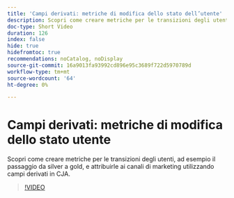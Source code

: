 ```yaml
---
title: 'Campi derivati: metriche di modifica dello stato dell’utente'
description: Scopri come creare metriche per le transizioni degli utenti, ad esempio il passaggio da silver a gold, e attribuirle ai canali di marketing utilizzando campi derivati in CJA.
doc-type: Short Video
duration: 126
index: false
hide: true
hidefromtoc: true
recommendations: noCatalog, noDisplay
source-git-commit: 16a9013fa93992cd896e95c3689f722d5970789d
workflow-type: tm+mt
source-wordcount: '64'
ht-degree: 0%

---
```



# Campi derivati: metriche di modifica dello stato utente

Scopri come creare metriche per le transizioni degli utenti, ad esempio il passaggio da silver a gold, e attribuirle ai canali di marketing utilizzando campi derivati in CJA.

<!-- 85_S103_3442450_125_derived-fields-user-state-change-metrics -->
>[!VIDEO](https://video.tv.adobe.com/v/3458355/?learn=on&enablevpops=true)

